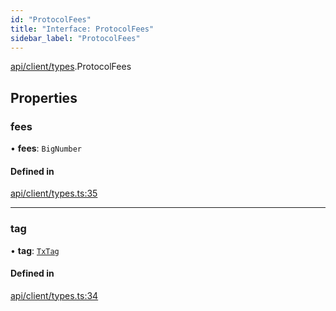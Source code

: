 ```yaml
---
id: "ProtocolFees"
title: "Interface: ProtocolFees"
sidebar_label: "ProtocolFees"
---
```


[api/client/types](../../../../../modules/API/Client/Types/Types.md).ProtocolFees

## Properties

### fees

• **fees**: `BigNumber`

#### Defined in

[api/client/types.ts:35](https://github.com/PolymeshAssociation/polymesh-sdk/blob/8a9e72221/src/api/client/types.ts#L35)

___

### tag

• **tag**: [`TxTag`](../../../../../modules/Generated/Types/Types.md#txtag)

#### Defined in

[api/client/types.ts:34](https://github.com/PolymeshAssociation/polymesh-sdk/blob/8a9e72221/src/api/client/types.ts#L34)
